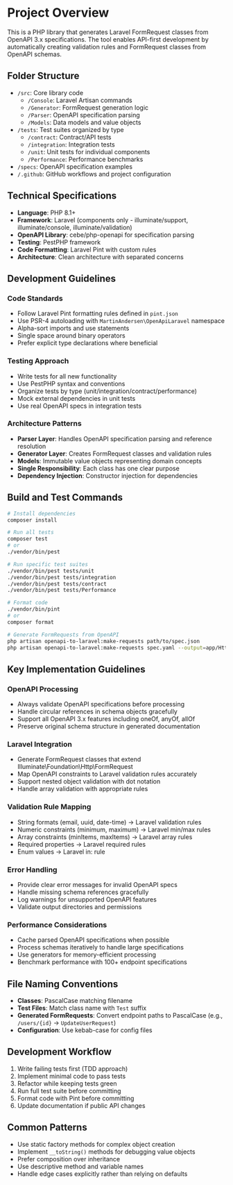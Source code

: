 # Project Overview

This is a PHP library that generates Laravel FormRequest classes from OpenAPI 3.x specifications. The tool enables API-first development by automatically creating validation rules and FormRequest classes from OpenAPI schemas.

## Folder Structure

- `/src`: Core library code
  - `/Console`: Laravel Artisan commands
  - `/Generator`: FormRequest generation logic
  - `/Parser`: OpenAPI specification parsing
  - `/Models`: Data models and value objects
- `/tests`: Test suites organized by type
  - `/contract`: Contract/API tests
  - `/integration`: Integration tests
  - `/unit`: Unit tests for individual components
  - `/Performance`: Performance benchmarks
- `/specs`: OpenAPI specification examples
- `/.github`: GitHub workflows and project configuration

## Technical Specifications

- **Language**: PHP 8.1+
- **Framework**: Laravel (components only - illuminate/support, illuminate/console, illuminate/validation)
- **OpenAPI Library**: cebe/php-openapi for specification parsing
- **Testing**: PestPHP framework
- **Code Formatting**: Laravel Pint with custom rules
- **Architecture**: Clean architecture with separated concerns

## Development Guidelines

### Code Standards
- Follow Laravel Pint formatting rules defined in `pint.json`
- Use PSR-4 autoloading with `MartinAndersen\OpenApiLaravel` namespace
- Alpha-sort imports and use statements
- Single space around binary operators
- Prefer explicit type declarations where beneficial

### Testing Approach
- Write tests for all new functionality
- Use PestPHP syntax and conventions
- Organize tests by type (unit/integration/contract/performance)
- Mock external dependencies in unit tests
- Use real OpenAPI specs in integration tests

### Architecture Patterns
- **Parser Layer**: Handles OpenAPI specification parsing and reference resolution
- **Generator Layer**: Creates FormRequest classes and validation rules
- **Models**: Immutable value objects representing domain concepts
- **Single Responsibility**: Each class has one clear purpose
- **Dependency Injection**: Constructor injection for dependencies

## Build and Test Commands

```bash
# Install dependencies
composer install

# Run all tests
composer test
# or
./vendor/bin/pest

# Run specific test suites
./vendor/bin/pest tests/unit
./vendor/bin/pest tests/integration
./vendor/bin/pest tests/contract
./vendor/bin/pest tests/Performance

# Format code
./vendor/bin/pint
# or
composer format

# Generate FormRequests from OpenAPI
php artisan openapi-to-laravel:make-requests path/to/spec.json
php artisan openapi-to-laravel:make-requests spec.yaml --output=app/Http/Requests/Api --namespace="App\\Http\\Requests\\Api" --force --verbose
```

## Key Implementation Guidelines

### OpenAPI Processing
- Always validate OpenAPI specifications before processing
- Handle circular references in schema objects gracefully
- Support all OpenAPI 3.x features including oneOf, anyOf, allOf
- Preserve original schema structure in generated documentation

### Laravel Integration
- Generate FormRequest classes that extend Illuminate\Foundation\Http\FormRequest
- Map OpenAPI constraints to Laravel validation rules accurately
- Support nested object validation with dot notation
- Handle array validation with appropriate rules

### Validation Rule Mapping
- String formats (email, uuid, date-time) → Laravel validation rules
- Numeric constraints (minimum, maximum) → Laravel min/max rules
- Array constraints (minItems, maxItems) → Laravel array rules
- Required properties → Laravel required rules
- Enum values → Laravel in: rule

### Error Handling
- Provide clear error messages for invalid OpenAPI specs
- Handle missing schema references gracefully
- Log warnings for unsupported OpenAPI features
- Validate output directories and permissions

### Performance Considerations
- Cache parsed OpenAPI specifications when possible
- Process schemas iteratively to handle large specifications
- Use generators for memory-efficient processing
- Benchmark performance with 100+ endpoint specifications

## File Naming Conventions

- **Classes**: PascalCase matching filename
- **Test Files**: Match class name with `Test` suffix
- **Generated FormRequests**: Convert endpoint paths to PascalCase (e.g., `/users/{id}` → `UpdateUserRequest`)
- **Configuration**: Use kebab-case for config files

## Development Workflow

1. Write failing tests first (TDD approach)
2. Implement minimal code to pass tests
3. Refactor while keeping tests green
4. Run full test suite before committing
5. Format code with Pint before committing
6. Update documentation if public API changes

## Common Patterns

- Use static factory methods for complex object creation
- Implement `__toString()` methods for debugging value objects
- Prefer composition over inheritance
- Use descriptive method and variable names
- Handle edge cases explicitly rather than relying on defaults